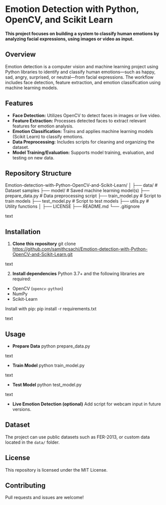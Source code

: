 # Emotion Detection with Python, OpenCV, and Scikit Learn

**This project focuses on building a system to classify human emotions by analyzing facial expressions, using images or video as input.**

## Overview

Emotion detection is a computer vision and machine learning project using Python libraries to identify and classify human emotions—such as happy, sad, angry, surprised, or neutral—from facial expressions. The workflow includes face detection, feature extraction, and emotion classification using machine learning models.

## Features

- **Face Detection:** Utilizes OpenCV to detect faces in images or live video.
- **Feature Extraction:** Processes detected faces to extract relevant features for emotion analysis.
- **Emotion Classification:** Trains and applies machine learning models (Scikit Learn) to classify emotions.
- **Data Preprocessing:** Includes scripts for cleaning and organizing the dataset.
- **Model Training/Evaluation:** Supports model training, evaluation, and testing on new data.

## Repository Structure

Emotion-detection-with-Python-OpenCV-and-Scikit-Learn/
│
├── data/ # Dataset samples
├── model/ # Saved machine learning model(s)
├── prepare_data.py # Data preprocessing script
├── train_model.py # Script to train models
├── test_model.py # Script to test models
├── utils.py # Utility functions
│
├── LICENSE
├── README.md
└── .gitignore

text

## Installation

1. **Clone this repository**
git clone https://github.com/samithcsachi/Emotion-detection-with-Python-OpenCV-and-Scikit-Learn.git

text

2. **Install dependencies**
Python 3.7+ and the following libraries are required:
- OpenCV (`opencv-python`)
- NumPy
- Scikit-Learn

Install with pip:
pip install -r requirements.txt

text

## Usage

- **Prepare Data**
python prepare_data.py

text

- **Train Model**
python train_model.py

text

- **Test Model**
python test_model.py

text

- **Live Emotion Detection (optional)**
Add script for webcam input in future versions.

## Dataset

The project can use public datasets such as FER-2013, or custom data located in the `data/` folder.

## License

This repository is licensed under the MIT License.

## Contributing

Pull requests and issues are welcome!
